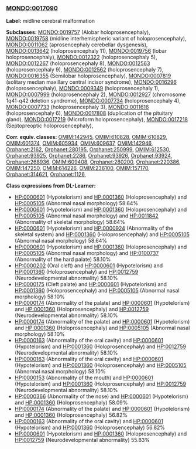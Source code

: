 
### [MONDO:0017090](http://purl.obolibrary.org/obo/MONDO_0017090)
**Label:** midline cerebral malformation

**Subclasses:** [MONDO:0019757](http://purl.obolibrary.org/obo/MONDO_0019757) (Alobar holoprosencephaly), [MONDO:0019758](http://purl.obolibrary.org/obo/MONDO_0019758) (midline interhemispheric variant of holoprosencephaly), [MONDO:0011062](http://purl.obolibrary.org/obo/MONDO_0011062) (aprosencephaly cerebellar dysgenesis), [MONDO:0013642](http://purl.obolibrary.org/obo/MONDO_0013642) (holoprosencephaly 11), [MONDO:0019756](http://purl.obolibrary.org/obo/MONDO_0019756) (lobar holoprosencephaly), [MONDO:0012322](http://purl.obolibrary.org/obo/MONDO_0012322) (holoprosencephaly 5), [MONDO:0012267](http://purl.obolibrary.org/obo/MONDO_0012267) (holoprosencephaly 8), [MONDO:0012563](http://purl.obolibrary.org/obo/MONDO_0012563) (holoprosencephaly 9), [MONDO:0012562](http://purl.obolibrary.org/obo/MONDO_0012562) (holoprosencephaly 7), [MONDO:0016355](http://purl.obolibrary.org/obo/MONDO_0016355) (Semilobar holoprosencephaly), [MONDO:0007819](http://purl.obolibrary.org/obo/MONDO_0007819) (solitary median maxillary central incisor syndrome), [MONDO:0016296](http://purl.obolibrary.org/obo/MONDO_0016296) (holoprosencephaly), [MONDO:0009349](http://purl.obolibrary.org/obo/MONDO_0009349) (holoprosencephaly 1), [MONDO:0007999](http://purl.obolibrary.org/obo/MONDO_0007999) (holoprosencephaly 2), [MONDO:0012927](http://purl.obolibrary.org/obo/MONDO_0012927) (chromosome 1q41-q42 deletion syndrome), [MONDO:0007734](http://purl.obolibrary.org/obo/MONDO_0007734) (holoprosencephaly 4), [MONDO:0007733](http://purl.obolibrary.org/obo/MONDO_0007733) (holoprosencephaly 3), [MONDO:0011616](http://purl.obolibrary.org/obo/MONDO_0011616) (holoprosencephaly 6), [MONDO:0017808](http://purl.obolibrary.org/obo/MONDO_0017808) (duplication of the pituitary gland), [MONDO:0017219](http://purl.obolibrary.org/obo/MONDO_0017219) (Microform holoprosencephaly), [MONDO:0017218](http://purl.obolibrary.org/obo/MONDO_0017218) (Septopreoptic holoprosencephaly), 

**Corr. equiv. classes:** [OMIM:142945](http://purl.obolibrary.org/obo/OMIM_142945), [OMIM:610828](http://purl.obolibrary.org/obo/OMIM_610828), [OMIM:610829](http://purl.obolibrary.org/obo/OMIM_610829), [OMIM:601374](http://purl.obolibrary.org/obo/OMIM_601374), [OMIM:605934](http://purl.obolibrary.org/obo/OMIM_605934), [OMIM:609637](http://purl.obolibrary.org/obo/OMIM_609637), [OMIM:142946](http://purl.obolibrary.org/obo/OMIM_142946), [Orphanet:2162](http://www.orpha.net/ORDO/Orphanet_2162), [Orphanet:280195](http://www.orpha.net/ORDO/Orphanet_280195), [Orphanet:250999](http://www.orpha.net/ORDO/Orphanet_250999), [OMIM:612530](http://purl.obolibrary.org/obo/OMIM_612530), [Orphanet:93925](http://www.orpha.net/ORDO/Orphanet_93925), [Orphanet:2286](http://www.orpha.net/ORDO/Orphanet_2286), [Orphanet:93926](http://www.orpha.net/ORDO/Orphanet_93926), [Orphanet:93924](http://www.orpha.net/ORDO/Orphanet_93924), [Orphanet:268936](http://www.orpha.net/ORDO/Orphanet_268936), [OMIM:609408](http://purl.obolibrary.org/obo/OMIM_609408), [Orphanet:280200](http://www.orpha.net/ORDO/Orphanet_280200), [Orphanet:220386](http://www.orpha.net/ORDO/Orphanet_220386), [OMIM:147250](http://purl.obolibrary.org/obo/OMIM_147250), [OMIM:614226](http://purl.obolibrary.org/obo/OMIM_614226), [OMIM:236100](http://purl.obolibrary.org/obo/OMIM_236100), [OMIM:157170](http://purl.obolibrary.org/obo/OMIM_157170), [Orphanet:314621](http://www.orpha.net/ORDO/Orphanet_314621), [Orphanet:1126](http://www.orpha.net/ORDO/Orphanet_1126), 

**Class expressions from DL-Learner:**

- [HP:0000601](http://purl.obolibrary.org/obo/HP_0000601) (Hypotelorism) and [HP:0001360](http://purl.obolibrary.org/obo/HP_0001360) (Holoprosencephaly) and [HP:0005105](http://purl.obolibrary.org/obo/HP_0005105) (Abnormal nasal morphology) 58.64%
- [HP:0000601](http://purl.obolibrary.org/obo/HP_0000601) (Hypotelorism) and [HP:0001360](http://purl.obolibrary.org/obo/HP_0001360) (Holoprosencephaly) and [HP:0005105](http://purl.obolibrary.org/obo/HP_0005105) (Abnormal nasal morphology) and [HP:0011842](http://purl.obolibrary.org/obo/HP_0011842) (Abnormality of skeletal morphology) 58.64%
- [HP:0000601](http://purl.obolibrary.org/obo/HP_0000601) (Hypotelorism) and [HP:0000924](http://purl.obolibrary.org/obo/HP_0000924) (Abnormality of the skeletal system) and [HP:0001360](http://purl.obolibrary.org/obo/HP_0001360) (Holoprosencephaly) and [HP:0005105](http://purl.obolibrary.org/obo/HP_0005105) (Abnormal nasal morphology) 58.64%
- [HP:0000601](http://purl.obolibrary.org/obo/HP_0000601) (Hypotelorism) and [HP:0001360](http://purl.obolibrary.org/obo/HP_0001360) (Holoprosencephaly) and [HP:0005105](http://purl.obolibrary.org/obo/HP_0005105) (Abnormal nasal morphology) and [HP:0100737](http://purl.obolibrary.org/obo/HP_0100737) (Abnormality of the hard palate) 58.10%
- [HP:0000202](http://purl.obolibrary.org/obo/HP_0000202) (Oral cleft) and [HP:0000601](http://purl.obolibrary.org/obo/HP_0000601) (Hypotelorism) and [HP:0001360](http://purl.obolibrary.org/obo/HP_0001360) (Holoprosencephaly) and [HP:0012759](http://purl.obolibrary.org/obo/HP_0012759) (Neurodevelopmental abnormality) 58.10%
- [HP:0000175](http://purl.obolibrary.org/obo/HP_0000175) (Cleft palate) and [HP:0000601](http://purl.obolibrary.org/obo/HP_0000601) (Hypotelorism) and [HP:0001360](http://purl.obolibrary.org/obo/HP_0001360) (Holoprosencephaly) and [HP:0005105](http://purl.obolibrary.org/obo/HP_0005105) (Abnormal nasal morphology) 58.10%
- [HP:0000174](http://purl.obolibrary.org/obo/HP_0000174) (Abnormality of the palate) and [HP:0000601](http://purl.obolibrary.org/obo/HP_0000601) (Hypotelorism) and [HP:0001360](http://purl.obolibrary.org/obo/HP_0001360) (Holoprosencephaly) and [HP:0012759](http://purl.obolibrary.org/obo/HP_0012759) (Neurodevelopmental abnormality) 58.10%
- [HP:0000174](http://purl.obolibrary.org/obo/HP_0000174) (Abnormality of the palate) and [HP:0000601](http://purl.obolibrary.org/obo/HP_0000601) (Hypotelorism) and [HP:0001360](http://purl.obolibrary.org/obo/HP_0001360) (Holoprosencephaly) and [HP:0005105](http://purl.obolibrary.org/obo/HP_0005105) (Abnormal nasal morphology) 58.10%
- [HP:0000163](http://purl.obolibrary.org/obo/HP_0000163) (Abnormality of the oral cavity) and [HP:0000601](http://purl.obolibrary.org/obo/HP_0000601) (Hypotelorism) and [HP:0001360](http://purl.obolibrary.org/obo/HP_0001360) (Holoprosencephaly) and [HP:0012759](http://purl.obolibrary.org/obo/HP_0012759) (Neurodevelopmental abnormality) 58.10%
- [HP:0000163](http://purl.obolibrary.org/obo/HP_0000163) (Abnormality of the oral cavity) and [HP:0000601](http://purl.obolibrary.org/obo/HP_0000601) (Hypotelorism) and [HP:0001360](http://purl.obolibrary.org/obo/HP_0001360) (Holoprosencephaly) and [HP:0005105](http://purl.obolibrary.org/obo/HP_0005105) (Abnormal nasal morphology) 58.10%
- [HP:0000153](http://purl.obolibrary.org/obo/HP_0000153) (Abnormality of the mouth) and [HP:0000601](http://purl.obolibrary.org/obo/HP_0000601) (Hypotelorism) and [HP:0001360](http://purl.obolibrary.org/obo/HP_0001360) (Holoprosencephaly) and [HP:0012759](http://purl.obolibrary.org/obo/HP_0012759) (Neurodevelopmental abnormality) 58.10%
- [HP:0000366](http://purl.obolibrary.org/obo/HP_0000366) (Abnormality of the nose) and [HP:0000601](http://purl.obolibrary.org/obo/HP_0000601) (Hypotelorism) and [HP:0001360](http://purl.obolibrary.org/obo/HP_0001360) (Holoprosencephaly) 58.09%
- [HP:0000174](http://purl.obolibrary.org/obo/HP_0000174) (Abnormality of the palate) and [HP:0000601](http://purl.obolibrary.org/obo/HP_0000601) (Hypotelorism) and [HP:0001360](http://purl.obolibrary.org/obo/HP_0001360) (Holoprosencephaly) 56.82%
- [HP:0000163](http://purl.obolibrary.org/obo/HP_0000163) (Abnormality of the oral cavity) and [HP:0000601](http://purl.obolibrary.org/obo/HP_0000601) (Hypotelorism) and [HP:0001360](http://purl.obolibrary.org/obo/HP_0001360) (Holoprosencephaly) 56.82%
- [HP:0000601](http://purl.obolibrary.org/obo/HP_0000601) (Hypotelorism) and [HP:0001360](http://purl.obolibrary.org/obo/HP_0001360) (Holoprosencephaly) and [HP:0012759](http://purl.obolibrary.org/obo/HP_0012759) (Neurodevelopmental abnormality) 55.83%



